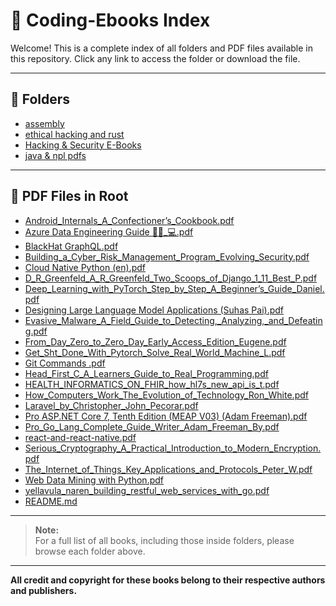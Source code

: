 # 📖 Coding-Ebooks Index

Welcome! This is a complete index of all folders and PDF files available in this repository. Click any link to access the folder or download the file.

---

## 📁 Folders

- [assembly](assembly/)
- [ethical hacking and rust](ethical%20hacking%20and%20rust/)
- [Hacking & Security E-Books](Hacking%20&%20Security%20E-Books/)
- [java & npl pdfs](java%20&%20npl%20pdfs/)

---

## 📄 PDF Files in Root

- [Android_Internals_A_Confectioner’s_Cookbook.pdf](Android_Internals_A_Confectioner’s_Cookbook.pdf)
- [Azure Data Engineering Guide 👨‍💻_💻.pdf](Azure%20Data%20Engineering%20Guide%20%F0%9F%91%A8%E2%80%8D%F0%9F%92%BB_%F0%9F%92%BB.pdf)
- [BlackHat GraphQL.pdf](BlackHat%20GraphQL.pdf)
- [Building_a_Cyber_Risk_Management_Program_Evolving_Security.pdf](Building_a_Cyber_Risk_Management_Program_Evolving_Security.pdf)
- [Cloud Native Python (en).pdf](Cloud%20Native%20Python%20(en).pdf)
- [D_R_Greenfeld_A_R_Greenfeld_Two_Scoops_of_Django_1_11_Best_P.pdf](D_R_Greenfeld_A_R_Greenfeld_Two_Scoops_of_Django_1_11_Best_P.pdf)
- [Deep_Learning_with_PyTorch_Step_by_Step_A_Beginner’s_Guide_Daniel.pdf](Deep_Learning_with_PyTorch_Step_by_Step_A_Beginner’s_Guide_Daniel.pdf)
- [Designing Large Language Model Applications (Suhas Pai).pdf](Designing%20Large%20Language%20Model%20Applications%20(Suhas%20Pai).pdf)
- [Evasive_Malware_A_Field_Guide_to_Detecting,_Analyzing,_and_Defeating.pdf](Evasive_Malware_A_Field_Guide_to_Detecting,_Analyzing,_and_Defeating.pdf)
- [From_Day_Zero_to_Zero_Day_Early_Access_Edition_Eugene.pdf](From_Day_Zero_to_Zero_Day_Early_Access_Edition_Eugene.pdf)
- [Get_Sht_Done_With_Pytorch_Solve_Real_World_Machine_L.pdf](Get_Sht_Done_With_Pytorch_Solve_Real_World_Machine_L.pdf)
- [Git Commands .pdf](Git%20Commands%20.pdf)
- [Head_First_C_A_Learners_Guide_to_Real_Programming.pdf](Head_First_C_A_Learners_Guide_to_Real_Programming.pdf)
- [HEALTH_INFORMATICS_ON_FHIR_how_hl7s_new_api_is_t.pdf](HEALTH_INFORMATICS_ON_FHIR_how_hl7s_new_api_is_t.pdf)
- [How_Computers_Work_The_Evolution_of_Technology_Ron_White.pdf](How_Computers_Work_The_Evolution_of_Technology_Ron_White.pdf)
- [Laravel_by_Christopher_John_Pecorar.pdf](Laravel_by_Christopher_John_Pecorar.pdf)
- [Pro ASP.NET Core 7, Tenth Edition (MEAP V03) (Adam Freeman).pdf](Pro%20ASP.NET%20Core%207,%20Tenth%20Edition%20(MEAP%20V03)%20(Adam%20Freeman).pdf)
- [Pro_Go_Lang_Complete_Guide_Writer_Adam_Freeman_By.pdf](Pro_Go_Lang_Complete_Guide_Writer_Adam_Freeman_By.pdf)
- [react-and-react-native.pdf](react-and-react-native.pdf)
- [Serious_Cryptography_A_Practical_Introduction_to_Modern_Encryption.pdf](Serious_Cryptography_A_Practical_Introduction_to_Modern_Encryption.pdf)
- [The_Internet_of_Things_Key_Applications_and_Protocols_Peter_W.pdf](The_Internet_of_Things_Key_Applications_and_Protocols_Peter_W.pdf)
- [Web Data Mining with Python.pdf](Web%20Data%20Mining%20with%20Python.pdf)
- [yellavula_naren_building_restful_web_services_with_go.pdf](yellavula_naren_building_restful_web_services_with_go.pdf)
- [README.md](README.md)

---

> **Note:**  
> For a full list of all books, including those inside folders, please browse each folder above.

---

**All credit and copyright for these books belong to their respective authors and publishers.**
